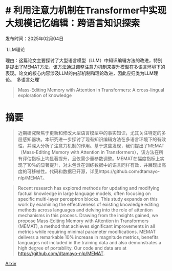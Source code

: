 # # 利用注意力机制在Transformer中实现大规模记忆编辑：跨语言知识探索

发布时间：2025年02月04日

`LLM理论

理由：这篇论文主要探讨了大型语言模型（LLM）中知识编辑方法的改进，特别是提出了MEMAT方法，该方法通过调整注意力机制来提升模型在多语言环境下的表现。论文的核心内容涉及LLM的内部机制和理论改进，因此应归类为LLM理论。` `多语言处理`

> Mass-Editing Memory with Attention in Transformers: A cross-lingual exploration of knowledge

# 摘要

> 近期研究聚焦于更新和修改大型语言模型中的事实知识，尤其关注特定的多层感知器块。本研究进一步探讨了现有知识编辑方法在多语言环境下的有效性，并深入分析了注意力机制的作用。基于这些发现，我们提出了MEMAT（Mass-Editing Memory with Attention in Transformers），该方法在所有评估指标上均显著提升，且仅需少量参数调整。MEMAT在幅度指标上实现了10%的显著提升，对未包含在训练数据中的语言同样有效，并展现出高度的可移植性。代码和数据已开源，详见https://github.com/dtamayo-nlp/MEMAT。

> Recent research has explored methods for updating and modifying factual knowledge in large language models, often focusing on specific multi-layer perceptron blocks. This study expands on this work by examining the effectiveness of existing knowledge editing methods across languages and delving into the role of attention mechanisms in this process. Drawing from the insights gained, we propose Mass-Editing Memory with Attention in Transformers (MEMAT), a method that achieves significant improvements in all metrics while requiring minimal parameter modifications. MEMAT delivers a remarkable 10% increase in magnitude metrics, benefits languages not included in the training data and also demonstrates a high degree of portability. Our code and data are at https://github.com/dtamayo-nlp/MEMAT.

[Arxiv](https://arxiv.org/abs/2502.02173)